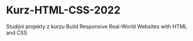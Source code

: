 # Kurz-HTML-CSS-2022
Studijní projekty z kurzu Build Responsive Real-World Websites with HTML and CSS

